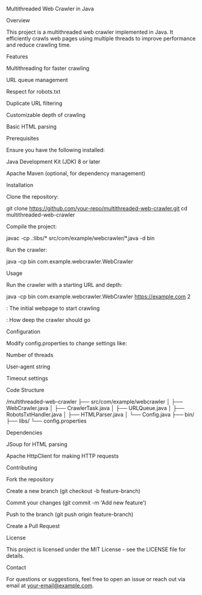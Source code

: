 Multithreaded Web Crawler in Java

Overview

This project is a multithreaded web crawler implemented in Java. It efficiently crawls web pages using multiple threads to improve performance and reduce crawling time.

Features

Multithreading for faster crawling

URL queue management

Respect for robots.txt

Duplicate URL filtering

Customizable depth of crawling

Basic HTML parsing

Prerequisites

Ensure you have the following installed:

Java Development Kit (JDK) 8 or later

Apache Maven (optional, for dependency management)

Installation

Clone the repository:

git clone https://github.com/your-repo/multithreaded-web-crawler.git
cd multithreaded-web-crawler

Compile the project:

javac -cp .:libs/* src/com/example/webcrawler/*.java -d bin

Run the crawler:

java -cp bin com.example.webcrawler.WebCrawler <start-url> <depth>

Usage

Run the crawler with a starting URL and depth:

java -cp bin com.example.webcrawler.WebCrawler https://example.com 2

<start-url>: The initial webpage to start crawling

<depth>: How deep the crawler should go

Configuration

Modify config.properties to change settings like:

Number of threads

User-agent string

Timeout settings

Code Structure

/multithreaded-web-crawler
├── src/com/example/webcrawler
│   ├── WebCrawler.java
│   ├── CrawlerTask.java
│   ├── URLQueue.java
│   ├── RobotsTxtHandler.java
│   ├── HTMLParser.java
│   └── Config.java
├── bin/
├── libs/
└── config.properties

Dependencies

JSoup for HTML parsing

Apache HttpClient for making HTTP requests

Contributing

Fork the repository

Create a new branch (git checkout -b feature-branch)

Commit your changes (git commit -m 'Add new feature')

Push to the branch (git push origin feature-branch)

Create a Pull Request

License

This project is licensed under the MIT License - see the LICENSE file for details.

Contact

For questions or suggestions, feel free to open an issue or reach out via email at your-email@example.com.



